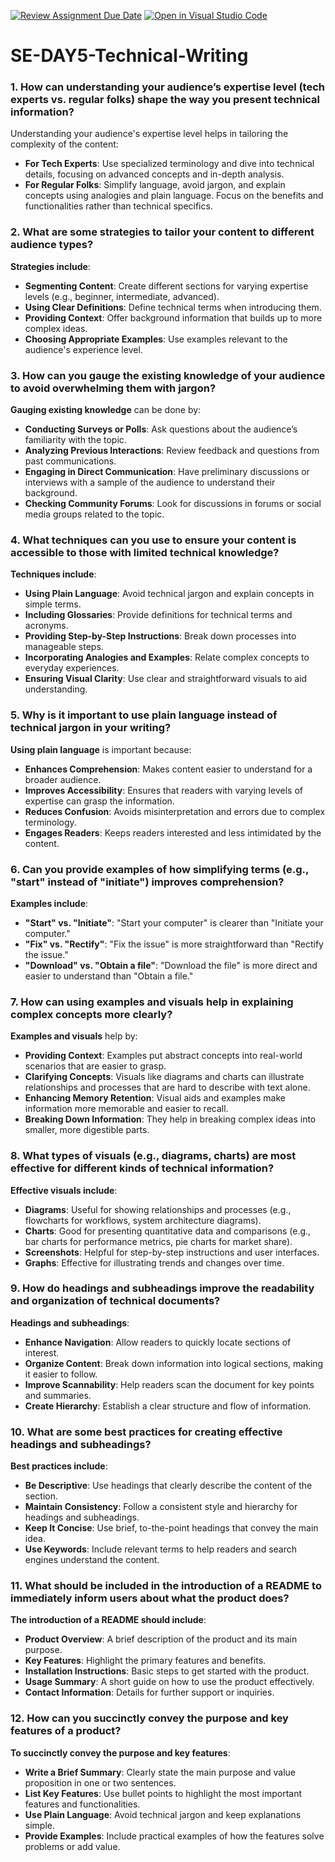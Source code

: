 [![Review Assignment Due Date](https://classroom.github.com/assets/deadline-readme-button-22041afd0340ce965d47ae6ef1cefeee28c7c493a6346c4f15d667ab976d596c.svg)](https://classroom.github.com/a/zsAR-pyY)
[![Open in Visual Studio Code](https://classroom.github.com/assets/open-in-vscode-2e0aaae1b6195c2367325f4f02e2d04e9abb55f0b24a779b69b11b9e10269abc.svg)](https://classroom.github.com/online_ide?assignment_repo_id=15739927&assignment_repo_type=AssignmentRepo)
# SE-DAY5-Technical-Writing

### 1. How can understanding your audience’s expertise level (tech experts vs. regular folks) shape the way you present technical information?

Understanding your audience's expertise level helps in tailoring the complexity of the content:
- **For Tech Experts**: Use specialized terminology and dive into technical details, focusing on advanced concepts and in-depth analysis.
- **For Regular Folks**: Simplify language, avoid jargon, and explain concepts using analogies and plain language. Focus on the benefits and functionalities rather than technical specifics.

### 2. What are some strategies to tailor your content to different audience types?

**Strategies include**:
- **Segmenting Content**: Create different sections for varying expertise levels (e.g., beginner, intermediate, advanced).
- **Using Clear Definitions**: Define technical terms when introducing them.
- **Providing Context**: Offer background information that builds up to more complex ideas.
- **Choosing Appropriate Examples**: Use examples relevant to the audience's experience level.

### 3. How can you gauge the existing knowledge of your audience to avoid overwhelming them with jargon?

**Gauging existing knowledge** can be done by:
- **Conducting Surveys or Polls**: Ask questions about the audience’s familiarity with the topic.
- **Analyzing Previous Interactions**: Review feedback and questions from past communications.
- **Engaging in Direct Communication**: Have preliminary discussions or interviews with a sample of the audience to understand their background.
- **Checking Community Forums**: Look for discussions in forums or social media groups related to the topic.

### 4. What techniques can you use to ensure your content is accessible to those with limited technical knowledge?

**Techniques include**:
- **Using Plain Language**: Avoid technical jargon and explain concepts in simple terms.
- **Including Glossaries**: Provide definitions for technical terms and acronyms.
- **Providing Step-by-Step Instructions**: Break down processes into manageable steps.
- **Incorporating Analogies and Examples**: Relate complex concepts to everyday experiences.
- **Ensuring Visual Clarity**: Use clear and straightforward visuals to aid understanding.

### 5. Why is it important to use plain language instead of technical jargon in your writing?

**Using plain language** is important because:
- **Enhances Comprehension**: Makes content easier to understand for a broader audience.
- **Improves Accessibility**: Ensures that readers with varying levels of expertise can grasp the information.
- **Reduces Confusion**: Avoids misinterpretation and errors due to complex terminology.
- **Engages Readers**: Keeps readers interested and less intimidated by the content.

### 6. Can you provide examples of how simplifying terms (e.g., "start" instead of "initiate") improves comprehension?

**Examples include**:
- **"Start" vs. "Initiate"**: "Start your computer" is clearer than "Initiate your computer."
- **"Fix" vs. "Rectify"**: "Fix the issue" is more straightforward than "Rectify the issue."
- **"Download" vs. "Obtain a file"**: "Download the file" is more direct and easier to understand than "Obtain a file."

### 7. How can using examples and visuals help in explaining complex concepts more clearly?

**Examples and visuals** help by:
- **Providing Context**: Examples put abstract concepts into real-world scenarios that are easier to grasp.
- **Clarifying Concepts**: Visuals like diagrams and charts can illustrate relationships and processes that are hard to describe with text alone.
- **Enhancing Memory Retention**: Visual aids and examples make information more memorable and easier to recall.
- **Breaking Down Information**: They help in breaking complex ideas into smaller, more digestible parts.

### 8. What types of visuals (e.g., diagrams, charts) are most effective for different kinds of technical information?

**Effective visuals include**:
- **Diagrams**: Useful for showing relationships and processes (e.g., flowcharts for workflows, system architecture diagrams).
- **Charts**: Good for presenting quantitative data and comparisons (e.g., bar charts for performance metrics, pie charts for market share).
- **Screenshots**: Helpful for step-by-step instructions and user interfaces.
- **Graphs**: Effective for illustrating trends and changes over time.

### 9. How do headings and subheadings improve the readability and organization of technical documents?

**Headings and subheadings**:
- **Enhance Navigation**: Allow readers to quickly locate sections of interest.
- **Organize Content**: Break down information into logical sections, making it easier to follow.
- **Improve Scannability**: Help readers scan the document for key points and summaries.
- **Create Hierarchy**: Establish a clear structure and flow of information.

### 10. What are some best practices for creating effective headings and subheadings?

**Best practices include**:
- **Be Descriptive**: Use headings that clearly describe the content of the section.
- **Maintain Consistency**: Follow a consistent style and hierarchy for headings and subheadings.
- **Keep It Concise**: Use brief, to-the-point headings that convey the main idea.
- **Use Keywords**: Include relevant terms to help readers and search engines understand the content.

### 11. What should be included in the introduction of a README to immediately inform users about what the product does?

**The introduction of a README should include**:
- **Product Overview**: A brief description of the product and its main purpose.
- **Key Features**: Highlight the primary features and benefits.
- **Installation Instructions**: Basic steps to get started with the product.
- **Usage Summary**: A short guide on how to use the product effectively.
- **Contact Information**: Details for further support or inquiries.

### 12. How can you succinctly convey the purpose and key features of a product?

**To succinctly convey the purpose and key features**:
- **Write a Brief Summary**: Clearly state the main purpose and value proposition in one or two sentences.
- **List Key Features**: Use bullet points to highlight the most important features and functionalities.
- **Use Plain Language**: Avoid technical jargon and keep explanations simple.
- **Provide Examples**: Include practical examples of how the features solve problems or add value.
